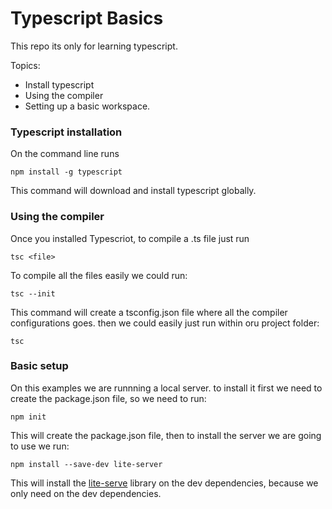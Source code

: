 # Typescript Basics

This repo its only for learning typescript.

Topics:
* Install typescript
* Using the compiler
* Setting up a basic workspace.


### Typescript installation

On the command line runs 

``` npm install -g typescript ```

This command will download and install typescript globally.


### Using the compiler

Once you installed Typescriot, to compile a .ts file just run

``` tsc <file> ```

To compile all the files easily we could run:

``` tsc --init ```

This command will create a tsconfig.json file where all the compiler configurations goes. then we could easily just run within oru project folder: 

``` tsc ```


### Basic setup

On this examples we are runnning a local server. to install it first we need to create the package.json file, so we need to run:

``` npm init ```

This will create the package.json file, then to install the server we are going to use we run:

``` npm install --save-dev lite-server ```

This will install the [lite-serve](https://github.com/johnpapa/lite-server) library on the dev dependencies, because we only need on the dev dependencies.


 
